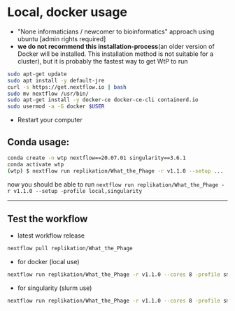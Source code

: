 # Local, docker usage
 
* "None informaticians / newcomer to bioinformatics" approach using ubuntu [admin rights required] 
* **we do not recommend this installation-process**(an older version of Docker will be installed. This installation method is not suitable for a cluster), but it is probably the fastest way to get WtP to run
 
```bash
sudo apt-get update
sudo apt install -y default-jre
curl -s https://get.nextflow.io | bash
sudo mv nextflow /usr/bin/
sudo apt-get install -y docker-ce docker-ce-cli containerd.io
sudo usermod -a -G docker $USER
```
 
* Restart your computer


## Conda usage:
```bash
conda create -n wtp nextflow==20.07.01 singularity==3.6.1
conda activate wtp
(wtp) $ nextflow run replikation/What_the_Phage -r v1.1.0 --setup ...
```
now you should be able to run `nextflow run replikation/What_the_Phage -r v1.1.0 --setup -profile local,singularity`

-------------------------------------------------------

## Test the workflow

* latest workflow release  
```bash
nextflow pull replikation/What_the_Phage
```
* for docker (local use)  
```bash
nextflow run replikation/What_the_Phage -r v1.1.0 --cores 8 -profile smalltest,local,docker
```
* for singularity (slurm use)  
```bash
nextflow run replikation/What_the_Phage -r v1.1.0 --cores 8 -profile smalltest,slurm,singularity
```
